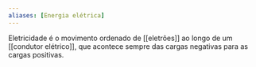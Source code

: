 ```yaml
---
aliases: [Energia elétrica]
---
```


Eletricidade é o movimento ordenado de [[eletrões]] ao longo de um [[condutor elétrico]], que acontece sempre das cargas negativas para as cargas positivas.